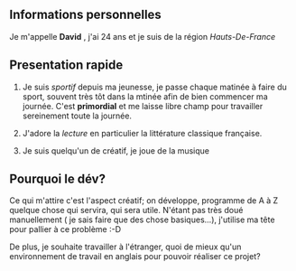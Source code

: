 
## Informations personnelles

Je m'appelle **David** , j'ai 24 ans et je suis de la région *Hauts-De-France*

## Presentation rapide

1. Je suis _sportif_ depuis ma jeunesse, je passe chaque matinée à faire du sport, souvent très tôt dans la mtinée afin de bien commencer ma journée. C'est **primordial** et me laisse libre champ pour travailler sereinement toute la journée.

2. J'adore la _lecture_ en particulier la littérature classique française.
   
3.  Je suis quelqu'un de créatif, je joue de la musique

## Pourquoi le dév?

Ce qui m'attire c'est l'aspect créatif; on développe, programme de A à Z quelque chose qui servira, qui sera utile. N'étant pas très doué manuellement ( je sais faire que des chose basiques...), j'utilise ma tête pour pallier à ce problème :-D 

De plus, je souhaite travailler à l'étranger, quoi de mieux qu'un environnement de travail en anglais pour pouvoir réaliser ce projet?
